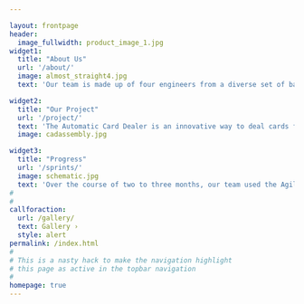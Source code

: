 ```yaml
---

layout: frontpage
header:
  image_fullwidth: product_image_1.jpg
widget1:
  title: "About Us"
  url: '/about/'
  image: almost_straight4.jpg
  text: 'Our team is made up of four engineers from a diverse set of backgrounds to develop a product that is the intersection between mechanical, electrical, and software engineering.'

widget2:
  title: "Our Project"
  url: '/project/'
  text: 'The Automatic Card Dealer is an innovative way to deal cards for card games without human error and maximum efficiency. Centered around human design and seamless integration into the environment, our product is intuitive to use.'
  image: cadassembly.jpg

widget3:
  title: "Progress"
  url: '/sprints/'
  image: schematic.jpg
  text: 'Over the course of two to three months, our team used the Agile Scrum framework and went through three sprints total, with each sprint culminating into a design review. Read more about our sprint and progress throughout the sprints.'
#
#
callforaction:
  url: /gallery/
  text: Gallery ›
  style: alert
permalink: /index.html
#
# This is a nasty hack to make the navigation highlight
# this page as active in the topbar navigation
#
homepage: true
---
```

